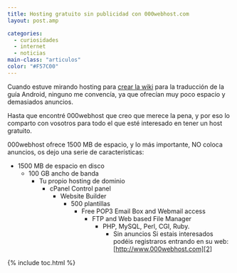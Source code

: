 ```yaml
---
title: Hosting gratuito sin publicidad con 000webhost.com
layout: post.amp

categories:
  - curiosidades
  - internet
  - noticias
main-class: "articulos"
color: "#F57C00"
---
```

Cuando estuve mirando hosting para [crear la wiki][1] para la traducción de la guía Android, ninguno me convencía, ya que ofrecían muy poco espacio y demasiados anuncios.

Hasta que encontré 000webhost que creo que merece la pena, y por eso lo comparto con vosotros para todo el que esté interesado en tener un host gratuito.

000webhost ofrece 1500 MB de espacio, y lo más importante, NO coloca anuncios, os dejo una serie de características:


<!--ad-->

  * 1500 MB de espacio en disco
      * 100 GB ancho de banda
          * Tu propio hosting de dominio
              * cPanel Control panel
                  * Website Builder
                      * 500 plantillas
                          * Free POP3 Email Box and Webmail access
                              * FTP and Web based File Manager
                                  * PHP, MySQL, Perl, CGI, Ruby.
                                      * Sin anuncios 
                                        Si estais interesados podéis registraros entrando en su web: [http://www.000webhost.com][2]



 [1]: https://elbauldelprogramador.com/nueva-metodologia-para-la-traduccion-de/
 [2]: http://www.000webhost.com/442716.html

{% include toc.html %}

